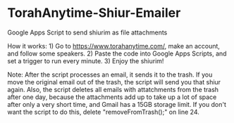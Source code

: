# TorahAnytime-Shiur-Emailer
Google Apps Script to send shiurim as file attachments

How it works: 1) Go to https://www.torahanytime.com/, make an account, and follow some speakers.
2) Paste the code into Google Apps Scripts, and set a trigger to run every minute.
3) Enjoy the shiurim!

Note: After the script processes an email, it sends it to the trash. If you move the original email out of the trash, the script will send you that shiur again.
Also, the script deletes all emails with attatchments from the trash after one day, because the attachments add up to take up a lot of space after only a very short time, and Gmail has a 15GB storage limit. If you don't want the script to do this, delete "removeFromTrash();" on line 24.
